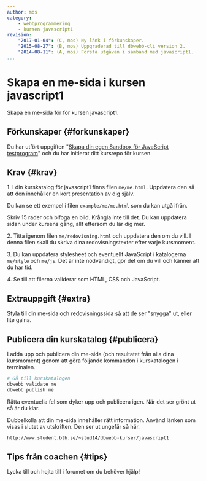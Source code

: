 ```yaml
---
author: mos
category:
    - webbprogrammering
    - kursen javascript1
revision:
    "2017-01-04": (C, mos) Ny länk i förkunskaper.
    "2015-08-27": (B, mos) Uppgraderad till dbwebb-cli version 2.
    "2014-08-11": (A, mos) Första utgåvan i samband med javascript1.
...
```

Skapa en me-sida i kursen javascript1
==================================

Skapa en me-sida för för kursen javascript1.

<!--more-->


Förkunskaper {#forkunskaper}
-----------------------

Du har utfört uppgiften "[Skapa din egen Sandbox för JavaScript testprogram](uppgift/skapa-din-egen-sandbox-for-javascript-testprogram)" och du har initierat ditt kursrepo för kursen.



Krav {#krav}
-----------------------

1\. I din kurskatalog för javascript1 finns filen `me/me.html`. Uppdatera den så att den innehåller en kort presentation av dig själv.

Du kan se ett exempel i filen `example/me/me.html` som du kan utgå ifrån.

Skriv 15 rader och bifoga en bild. Krångla inte till det. Du kan uppdatera sidan under kursens gång, allt eftersom du lär dig mer.

2\. Titta igenom filen `me/redovisning.html` och uppdatera den om du vill. I denna filen skall du skriva dina redovisningstexter efter varje kursmoment.

3\. Du kan uppdatera stylesheet och eventuellt JavaScript i katalogerna `me/style` och `me/js`. Det är inte nödvändigt, gör det om du vill och känner att du har tid.

4\. Se till att filerna validerar som HTML, CSS och JavaScript.



Extrauppgift {#extra}
-----------------------

Styla till din me-sida och redovisningssida så att de ser "snygga" ut, eller lite galna.



Publicera din kurskatalog {#publicera}
-----------------------

Ladda upp och publicera din me-sida (och resultatet från alla dina kursmoment) genom att göra följande kommandon i kurskatalogen i terminalen.

```bash
# Gå till kurskatalogen
dbwebb validate me
dbwebb publish me
```

Rätta eventuella fel som dyker upp och publicera igen. När det ser grönt ut så är du klar. 

Dubbelkolla att din me-sida innehåller rätt information. Använd länken som visas i slutet av utskriften. Den ser ut ungefär så här.

```bash
http://www.student.bth.se/~stud14/dbwebb-kurser/javascript1
```



Tips från coachen {#tips}
-----------------------

Lycka till och hojta till i forumet om du behöver hjälp!
